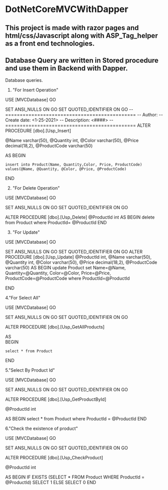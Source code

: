 # DotNetCoreMVCWithDapper
## This project is made with razor pages and html/css/Javascript along with ASP_Tag_helper as a front end technologies.
## Database Query are written in Stored procedure and use them  in Backend with Dapper.



Database queries.

1. "For Insert Operation"

USE [MVCDatabase]
GO

SET ANSI_NULLS ON
GO
SET QUOTED_IDENTIFIER ON
GO
-- =============================================
-- Author:		<Kshitij kafle>
-- Create date: <1-25-2021>
-- Description:	<####>
-- =============================================
ALTER PROCEDURE [dbo].[Usp_Insert]

  @Name varchar(50),
	@Quantity int,
	@Color varchar(50),
  @Price decimal(18,2),
  @ProductCode varchar(50)

AS
BEGIN


    insert into Product(Name, Quantity,Color, Price, ProductCode) 
	values(@Name, @Quantity, @Color, @Price, @ProductCode)
END


2. "For Delete Operation"

USE [MVCDatabase]
GO

SET ANSI_NULLS ON
GO
SET QUOTED_IDENTIFIER ON
GO

ALTER PROCEDURE [dbo].[Usp_Delete]
	@ProductId int
AS
BEGIN
    delete from Product where ProductId= @ProductId
END

3. "For Update"

USE [MVCDatabase]
GO

SET ANSI_NULLS ON
GO
SET QUOTED_IDENTIFIER ON
GO
ALTER PROCEDURE [dbo].[Usp_Update] 
	@ProductId int,
	@Name varchar(50),
	@Quantity int,
	@Color varchar(50),
    @Price decimal(18,2),
    @ProductCode varchar(50)
AS
BEGIN
	update Product set 
	Name=@Name,
	Quantity=@Quantity,
	Color=@Color,
	Price=@Price,
	ProductCode=@ProductCode
	where ProductId=@ProductId
	
END


4."For Select All"


USE [MVCDatabase]
GO

SET ANSI_NULLS ON
GO
SET QUOTED_IDENTIFIER ON
GO

ALTER PROCEDURE [dbo].[Usp_GetAllProducts]

AS	
BEGIN
	
    select * from Product
END

5."Select By Product Id"


USE [MVCDatabase]
GO

SET ANSI_NULLS ON
GO
SET QUOTED_IDENTIFIER ON
GO

ALTER PROCEDURE [dbo].[Usp_GetProductById]

@ProductId int

AS
BEGIN
    select * from Product where ProductId = @ProductId
END


6."Check the existence of product"


USE [MVCDatabase]
GO

SET ANSI_NULLS ON
GO
SET QUOTED_IDENTIFIER ON
GO

ALTER PROCEDURE [dbo].[Usp_CheckProduct]

@ProductId int
	
AS
BEGIN
	 IF EXISTS (SELECT * FROM Product WHERE ProductId = @ProductId)
        SELECT 1
    ELSE
        SELECT 0 
END
